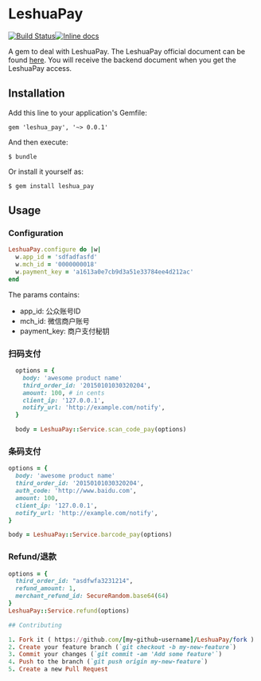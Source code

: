 # LeshuaPay

[![Build Status](https://travis-ci.org/user-tony/leshua-pay.svg?branch=master)](https://travis-ci.org/user-tony/leshua-pay)[![Inline docs](http://inch-ci.org/github/user-tony/leshua-pay.svg?branch=master)](http://inch-ci.org/github/user-tony/leshua-pay)


A gem to deal with LeshuaPay. The LeshuaPay official document can be found [here](https://www.yeahka.com/leshua_index.html). You will receive the backend document when you get the LeshuaPay access.

## Installation

Add this line to your application's Gemfile:

    gem 'leshua_pay', '~> 0.0.1'

And then execute:

    $ bundle

Or install it yourself as:

    $ gem install leshua_pay

## Usage 

 
### Configuration

```ruby
LeshuaPay.configure do |w|
  w.app_id = 'sdfadfasfd'
  w.mch_id = '0000000018'
  w.payment_key = 'a1613a0e7cb9d3a51e33784ee4d212ac'
end
```  
  
The params contains:

- app_id: 公众账号ID
- mch_id: 微信商户账号
- payment_key: 商户支付秘钥

### 扫码支付
```ruby
  options = {
    body: 'awesome product name'
    third_order_id: '20150101030320204',
    amount: 100, # in cents
    client_ip: '127.0.0.1',
    notify_url: 'http://example.com/notify',
  }

  body = LeshuaPay::Service.scan_code_pay(options)
```

### 条码支付
```ruby
options = {
  body: 'awesome product name'
  third_order_id: '20150101030320204',
  auth_code: 'http://www.baidu.com',
  amount: 100,
  client_ip: '127.0.0.1',
  notify_url: 'http://example.com/notify',
}

body = LeshuaPay::Service.barcode_pay(options)

```

### Refund/退款
```ruby
options = {
  third_order_id: "asdfwfa3231214",
  refund_amount: 1,
  merchant_refund_id: SecureRandom.base64(64)
}
LeshuaPay::Service.refund(options)

## Contributing

1. Fork it ( https://github.com/[my-github-username]/LeshuaPay/fork )
2. Create your feature branch (`git checkout -b my-new-feature`)
3. Commit your changes (`git commit -am 'Add some feature'`)
4. Push to the branch (`git push origin my-new-feature`)
5. Create a new Pull Request
